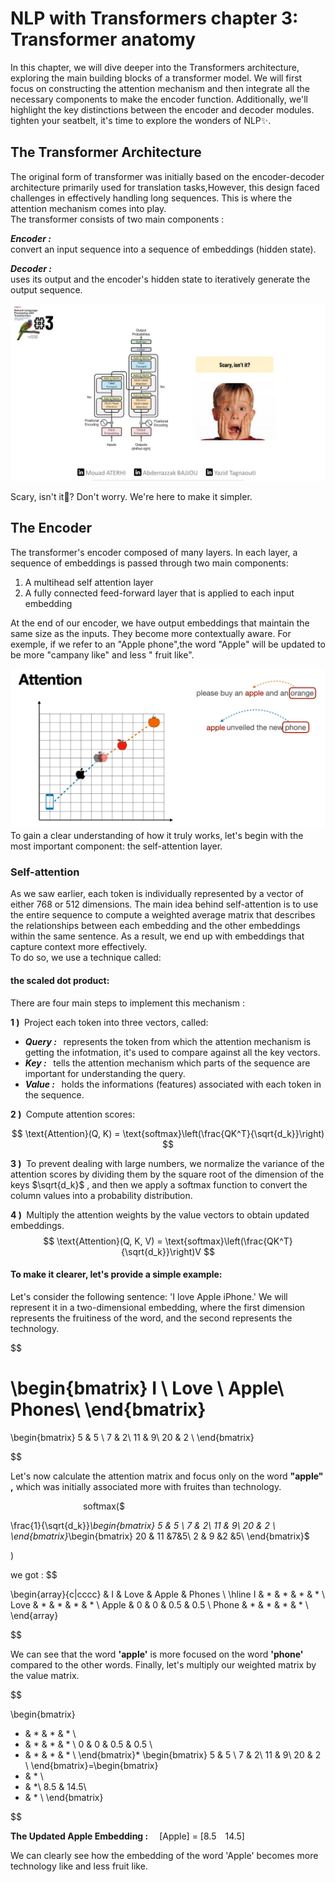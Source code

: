 
# NLP with Transformers chapter 3: Transformer anatomy
In this chapter, we will dive deeper into the Transformers architecture, exploring the main building blocks of a transformer model. We will first focus on constructing the attention mechanism and then integrate all the necessary components to make the encoder function. Additionally, we'll highlight the key distinctions between the encoder and decoder modules.  
tighten your seatbelt, it's time to explore the wonders of NLP✨.

## The Transformer Architecture
The original form of transformer was initially based on the encoder-decoder architecture primarily used for translation tasks,However, this design faced challenges in effectively handling long sequences. This is where the attention mechanism comes into play.  
The transformer consists of two main components :  
  
  ***Encoder :***  
  convert an input sequence into a sequence of embeddings (hidden state).
 
    
***Decoder :***  
uses its output and the encoder's hidden state to iteratively generate the output sequence.

![Figure 1](visuals/chap3visuals/encoder-decoder-linkdin.png)

Scary, isn't it🫣? Don't worry. We're here to make it simpler.

## The Encoder 
The transformer's encoder composed of  many layers. In each layer, a sequence of embeddings is passed through two main components:    
1) A multihead self attention layer
2) A fully connected feed-forward layer that is applied to each input embedding  

At the end of our encoder, we have output embeddings that maintain the same size as the inputs. They become more contextually aware. For exemple, if we refer to an "Apple phone",the word "Apple" will be updated to be more "campany like" and less " fruit like".

![figure 2](visuals/chap3visuals/apple.png)
To gain a clear understanding of how it truly works, let's begin with the most important component: the self-attention layer.
### Self-attention
As we saw earlier, each token is individually represented by a vector of either 768 or 512 dimensions. The main idea behind self-attention is to use the entire sequence to compute a weighted average matrix that describes the relationships between each embedding and the other embeddings within the same sentence. As a result, we end up with embeddings that capture context more effectively.  
To do so, we use a technique called:
#### the scaled dot product: 
There are four main steps to implement this mechanism :  

**1 )&nbsp;** Project each token into three vectors, called:
   - ***Query :&nbsp;&nbsp;*** represents the token from which the attention mechanism is getting the infotmation, it's used to compare against all the key vectors.
   - ***Key :&nbsp;&nbsp;***  tells the attention mechanism which parts of the sequence are important for understanding the query.  
   - ***Value :&nbsp;&nbsp;*** holds the informations (features) associated with each token in the sequence.
  

**2 )&nbsp;** Compute attention scores:  

$$
\text{Attention}(Q, K) = \text{softmax}\left(\frac{QK^T}{\sqrt{d_k}}\right)
$$

 **3 )&nbsp;** To prevent dealing with large numbers, we normalize the variance of the attention scores by dividing them by the square root of the dimension of the keys  $\sqrt{d_k}$ , and then we apply a softmax function to convert the column values into a probability distribution.   

**4 )&nbsp;** Multiply the attention weights by the value vectors to obtain updated embeddings.
$$
\text{Attention}(Q, K, V) = \text{softmax}\left(\frac{QK^T}{\sqrt{d_k}}\right)V
$$
#### To make it clearer, let's provide a simple example:

Let's consider the following sentence: 'I love Apple iPhone.' We will represent it in a two-dimensional embedding, where the first dimension represents the fruitiness of the word, and the second represents the technology. 


$$

\begin{bmatrix}
   I  \\
   Love \\
   Apple\\
   Phones\\
\end{bmatrix}
=
\begin{bmatrix}
5 & 5 \\
7 & 2\\
11 & 9\\
20 & 2 \\
\end{bmatrix}

$$


Let's now calculate the attention matrix and focus only on the word **"apple" ,** which was initially associated more with fruites than technology.

&emsp;&emsp;&emsp;&emsp;&emsp;&emsp;&emsp;&emsp;
softmax($

\frac{1}{\sqrt{d_k}}*\begin{bmatrix}
5 & 5 \\
7 & 2\\
11 & 9\\
20 & 2 \\
\end{bmatrix}*\begin{bmatrix}
20 & 11 &7&5\\
2 & 9 &2 &5\\ 
\end{bmatrix}$

)

we got : 
$$

\begin{array}{c|cccc}
& I & Love & Apple & Phones \\
\hline
I & * & * & * & * \\
Love & * & * & * & * \\
Apple & 0 & 0 & 0.5 & 0.5 \\
Phone & * & * & * & * \\
\end{array}

$$

We can see that the word **'apple'** is more focused on the word **'phone'** compared to the other words. Finally, let's multiply our weighted matrix by the value matrix.

$$

\begin{bmatrix}
* & * & * & * \\
* & * & * & * \\
0 & 0 & 0.5 & 0.5 \\
* & * & * & * \\
\end{bmatrix}*
\begin{bmatrix}
5 & 5 \\
7 & 2\\
11 & 9\\
20 & 2 \\
\end{bmatrix}=\begin{bmatrix}
* & * \\
* & *\\
8.5 & 14.5\\
* & * \\
\end{bmatrix}

$$

**The Updated Apple Embedding :**&emsp; [Apple] = [8.5&emsp;14.5]

We can clearly see how the embedding of the word 'Apple' becomes more technology like and less fruit like.

